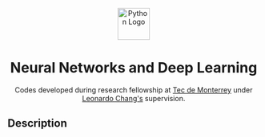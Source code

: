 <p align="center"><img src="https://upload.wikimedia.org/wikipedia/commons/thumb/f/f8/Python_logo_and_wordmark.svg/1280px-Python_logo_and_wordmark.svg.png" height="64" alt="Python Logo"></p>
<h1 align="center">Neural Networks and Deep Learning</h1>
<p align="center"> Codes developed during research fellowship at <a href="https://www.tec.mx">Tec de Monterrey</a> under <a href="https://research.tec.mx/vivo-tec/display/PID_321664">Leonardo Chang's</a>  supervision.</p>

## Description

